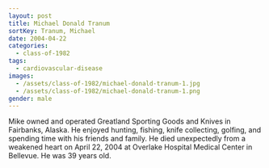 ```yaml
---
layout: post
title: Michael Donald Tranum
sortKey: Tranum, Michael
date: 2004-04-22
categories:
  - class-of-1982
tags:
  - cardiovascular-disease
images:
  - /assets/class-of-1982/michael-donald-tranum-1.jpg
  - /assets/class-of-1982/michael-donald-tranum-1.png
gender: male
---
```

Mike owned and operated Greatland Sporting Goods and Knives in Fairbanks, Alaska.  He enjoyed hunting, fishing, knife collecting, golfing, and spending time with his friends and family.  He died unexpectedly from a weakened heart on April 22, 2004 at Overlake Hospital Medical Center in Bellevue. He was 39 years old.
